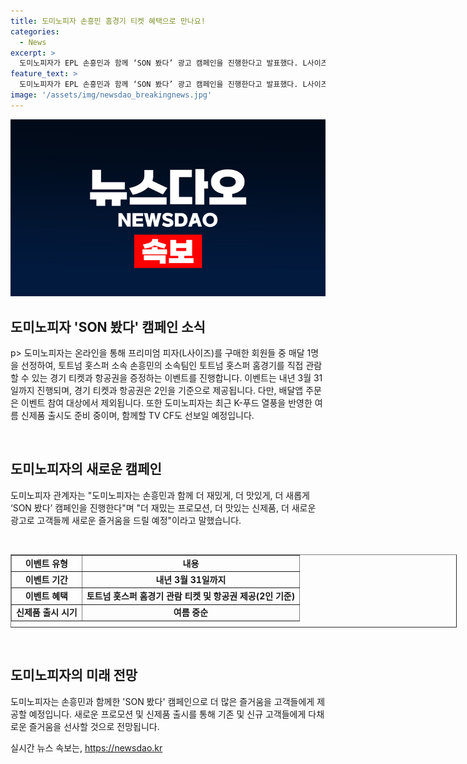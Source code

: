 ```yaml
---
title: 도미노피자 손흥민 홈경기 티켓 혜택으로 만나요!
categories:
  - News
excerpt: >
  도미노피자가 EPL 손흥민과 함께 ‘SON 봤다’ 광고 캠페인을 진행한다고 발표했다. L사이즈 피자를 주문하면 토트넘 홈경기 티켓과 항공권을 추첨을 통해 얻을 수 있으며, 내년 3월 31일까지 진행된다. 또한, 여름에는 K-푸드 열풍을 반영한 신제품을 출시하고, 손흥민과 함께한 TV CF를 통해 새로운 광고 캠페인을 선보일 예정이다. 더 재밌게, 맛있게, 새롭게 를 강조하며 새로운 프로모션과 즐거움을 고객에게 제공할 계획이라고 밝혔다.
feature_text: >
  도미노피자가 EPL 손흥민과 함께 ‘SON 봤다’ 광고 캠페인을 진행한다고 발표했다. L사이즈 피자를 주문하면 토트넘 홈경기 티켓과 항공권을 추첨을 통해 얻을 수 있으며, 내년 3월 31일까지 진행된다. 또한, 여름에는 K-푸드 열풍을 반영한 신제품을 출시하고, 손흥민과 함께한 TV CF를 통해 새로운 광고 캠페인을 선보일 예정이다. 더 재밌게, 맛있게, 새롭게 를 강조하며 새로운 프로모션과 즐거움을 고객에게 제공할 계획이라고 밝혔다.
image: '/assets/img/newsdao_breakingnews.jpg'
---
```


<p><img src="/assets/img/newsdao_breakingnews.jpg" alt="flaretime 속보" /></p>

<h2 data-ke-size="size26">도미노피자 'SON 봤다' 캠페인 소식</h2>

<p>p>
도미노피자는 온라인을 통해 프리미엄 피자(L사이즈)를 구매한 회원들 중 매달 1명을 선정하여, 토트넘 홋스퍼 소속 손흥민의 소속팀인 토트넘 홋스퍼 홈경기를 직접 관람할 수 있는 경기 티켓과 항공권을 증정하는 이벤트를 진행합니다. 이벤트는 내년 3월 31일까지 진행되며, 경기 티켓과 항공권은 2인을 기준으로 제공됩니다. 다만, 배달앱 주문은 이벤트 참여 대상에서 제외됩니다. 또한 도미노피자는 최근 K-푸드 열풍을 반영한 여름 신제품 출시도 준비 중이며, 함께할 TV CF도 선보일 예정입니다.</p>

</p>
<p data-ke-size="size16">&nbsp;</p>
<h2 data-ke-size="size24">도미노피자의 새로운 캠페인</h2>
<p>

<p>도미노피자 관계자는 "도미노피자는 손흥민과 함께 더 재밌게, 더 맛있게, 더 새롭게 ‘SON 봤다’ 캠페인을 진행한다"며 "더 재밌는 프로모션, 더 맛있는 신제품, 더 새로운 광고로 고객들께 새로운 즐거움을 드릴 예정"이라고 말했습니다.</p>

</p>
<p data-ke-size="size16">&nbsp;</p>
<table style="width: 714px; height: 117px;" border="1">

<p><tbody>
<tr>
<td style="text-align: center; height: 17px;"><b>이벤트 유형</b></td>
<td style="text-align: center; height: 17px;"><b>내용</b></td>
</tr>
<tr>
<td style="text-align: center; height: 17px;"><b>이벤트 기간</b></td>
<td style="text-align: center; height: 17px;"><b>내년 3월 31일까지</b></td>
</tr>
<tr>
<td style="text-align: center; height: 17px;"><b>이벤트 혜택</b></td>
<td style="text-align: center; height: 17px;"><b>토트넘 홋스퍼 홈경기 관람 티켓 및 항공권 제공(2인 기준)</b></td>
</tr>
<tr>
<td style="text-align: center; height: 17px;"><b>신제품 출시 시기</b></td>
<td style="text-align: center; height: 17px;"><b>여름 중순</b></td>
</tr>
</tbody></p>

</table>
<p data-ke-size="size16">&nbsp;</p>
<h2 data-ke-size="size24">도미노피자의 미래 전망</h2>
<p>

<p>도미노피자는 손흥민과 함께한 'SON 봤다' 캠페인으로 더 많은 즐거움을 고객들에게 제공할 예정입니다. 새로운 프로모션 및 신제품 출시를 통해 기존 및 신규 고객들에게 다채로운 즐거움을 선사할 것으로 전망됩니다.
</p></p>
실시간 뉴스 속보는, <a href="https://newsdao.kr" rel="dofollow">https://newsdao.kr</a>


